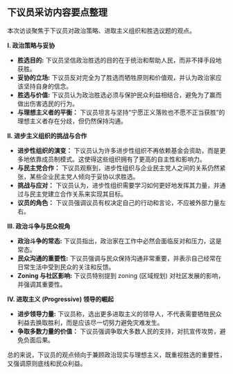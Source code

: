 ## 下议员采访内容要点整理

本次访谈聚焦于下议员对政治策略、进取主义组织和胜选议题的观点。

**I. 政治策略与妥协**

*   **胜选目的:** 下议员坚信政治胜选的目的在于统治和帮助人民，而非不择手段地获胜。
*   **妥协的立场:** 下议员反对完全为了胜选而牺牲原则和价值观，并认为政治家应该坚持自身的信念。
*   **胜选与价值:** 下议员认为政治胜选必须与保护民众利益相结合，避免为了赢而做出伤害选民的行为。
*   **与理想主义者的平衡：** 下议员坦言与坚持“宁愿正义落败也不愿不正当获胜”的理想主义者存在分歧，但仍然保持沟通。

**II. 进步主义组织的挑战与合作**

*   **进步性组织的演变：** 下议员认为许多进步性组织不再依赖基金会资助，而是更多地依靠成员制模式。这使得这些组织拥有了更高的自主性和影响力。
*   **与民主党合作：** 下议员观察到，进步性组织与企业民主党人之间的关系仍然紧张，某些企业民主党人倾向于妥协以求胜选。
*   **挑战与应对：** 下议员认为，进步性组织需要学习如何更好地发挥其力量，并通过与民主党建立合作关系来实现其目标。
*   **议员的角色：** 下议员强调议员有权决定自己的行动和言论，不应被外部力量左右。

**III. 政治斗争与民众视角**

*   **政治斗争的常态:** 下议员指出，政治家在工作中必然会面临反对和压力，这是常态。
*   **民众沟通的重要性:** 下议员强调与民众保持沟通非常重要，并表示自己经常在日常生活中受到民众的关注和反馈。
*   **Zoning 与社区影响:** 下议员特别提到 zoning (区域规划) 对社区发展的影响，并强调其重要性。

**IV. 进取主义 (Progressive) 领导的崛起**

*   **进步领导力量:** 下议员称，选出更多进取主义的领导人，不代表需要牺牲民众利益去换取胜利，而是应该尽一切努力避免灾难发生。
*   **争取多数力量的价值：** 下议员强调争取大多数人民的支持，对抗宣传攻势，避免负面后果。

总的来说，下议员的观点倾向于兼顾政治现实与理想主义，既重视胜选的重要性，又强调原则底线和民众利益。